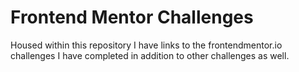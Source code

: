 # Frontend Mentor Challenges

Housed within this repository I have links to the frontendmentor.io challenges I have completed in addition to
other challenges as well.
